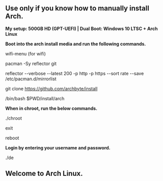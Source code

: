 ## Use only if you know how to manually install Arch. 

**My setup: 500GB HD (GPT-UEFI) | Dual Boot: Windows 10 LTSC + Arch Linux**

**Boot into the arch install media and run the following commands.**

wifi-menu (for wifi)

pacman -Sy reflector git

reflector --verbose --latest 200 -p http -p https --sort rate --save /etc/pacman.d/mirrorlist

git clone https://github.com/archbyte/install

/bin/bash $PWD/install/arch

**When in  chroot, run the below commands.**

./chroot

exit

reboot

**Login by entering your username and password.**

./de

## Welcome to Arch Linux.

